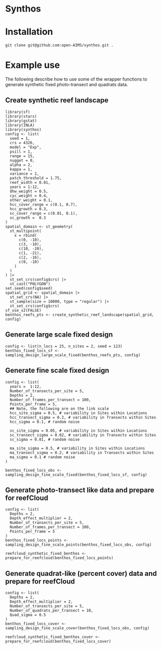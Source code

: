 Synthos
=================

# Installation

```
git clone git@github.com:open-AIMS/synthos.git .
```

# Example use

The following describe how to use some of the wrapper functions to
generate synthetic fixed photo-transect and quadrats data.

## Create synthetic reef landscape

```
library(sf)
library(stars)
library(gstat)
library(INLA)
library(synthos)
config <- list(
  seed = 1,
  crs = 4326,
  model = "Exp",
  psill = 1,
  range = 15,
  nugget = 0,
  alpha = 2,
  kappa = 1,
  variance = 1,
  patch_threshold = 1.75,
  reef_width = 0.01,
  years = 1:12,
  dhw_weight = 0.5,
  cyc_weight = 0.4,
  other_weight = 0.1,
  hcc_cover_range = c(0.1, 0.7),
  hcc_growth = 0.3,
  sc_cover_range = c(0.01, 0.1),
  sc_growth =  0.3
)
spatial_domain <- st_geometry(
  st_multipoint(
    x = rbind(
      c(0, -10),
      c(3, -10),
      c(10, -20),
      c(1, -21),
      c(2, -16),
      c(0, -10)
    )
  )
) |>
  st_set_crs(config$crs) |>
  st_cast("POLYGON")
set.seed(config$seed)
spatial_grid <- spatial_domain |>
  st_set_crs(NA) |>
  st_sample(size = 10000, type = "regular") |>
  st_set_crs(config$crs)
sf_use_s2(FALSE)
benthos_reefs_pts <- create_synthetic_reef_landscape(spatial_grid, config)
```

## Generate large scale fixed design

```
config <- list(n_locs = 25, n_sites = 2, seed = 123)
benthos_fixed_locs_sf <- sampling_design_large_scale_fixed(benthos_reefs_pts, config)
```

## Generate fine scale fixed design

```
config <- list(
  years =  1:12,
  Number_of_transects_per_site = 5,
  Depths = 2,
  Number_of_frames_per_transect = 100,
  Points_per_frame = 5,
  ## Note, the following are on the link scale
  hcc_site_sigma = 0.5, # variability in Sites within Locations
  hcc_transect_sigma = 0.2, # variability in Transects within Sites
  hcc_sigma = 0.1, # random noise

  sc_site_sigma = 0.05, # variability in Sites within Locations
  sc_transect_sigma = 0.02, # variability in Transects within Sites
  sc_sigma = 0.01, # random noise

  ma_site_sigma = 0.5, # variability in Sites within Locations
  ma_transect_sigma = 0.2, # variability in Transects within Sites
  ma_sigma = 0.1 # random noise
)

benthos_fixed_locs_obs <- sampling_design_fine_scale_fixed(benthos_fixed_locs_sf, config)
```

## Generate photo-transect like data and prepare for reefCloud
```
config <- list(
  Depths = 2,
  Depth_effect_multiplier = 2,
  Number_of_transects_per_site = 5,
  Number_of_frames_per_transect = 100,
  Points_per_frame = 5
)
benthos_fixed_locs_points <- sampling_design_fine_scale_points(benthos_fixed_locs_obs, config)

reefcloud_synthetic_fixed_benthos <- prepare_for_reefcloud(benthos_fixed_locs_points)
```

## Generate quadrat-like (percent cover) data and prepare for reefCloud

```
config <- list(
  Depths = 2,
  Depth_effect_multiplier = 2,
  Number_of_transects_per_site = 5,
  Number_of_quadrats_per_transect = 10,
  Quad_sigma = 0.5
)
benthos_fixed_locs_cover <- sampling_design_fine_scale_cover(benthos_fixed_locs_obs, config)

reefcloud_synthetic_fixed_benthos_cover <- prepare_for_reefcloud(benthos_fixed_locs_cover)
```
